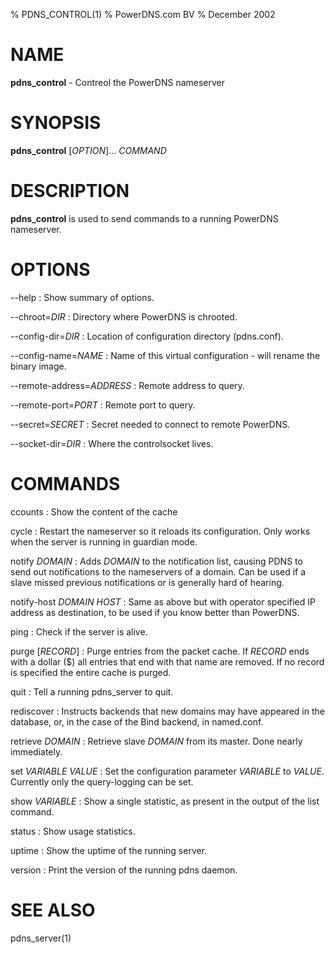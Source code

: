 % PDNS_CONTROL(1)
% PowerDNS.com BV
% December 2002

# NAME
**pdns_control** - Contreol the PowerDNS nameserver

# SYNOPSIS
**pdns_control** [*OPTION*]... *COMMAND*

# DESCRIPTION
**pdns_control** is used to send commands to a running PowerDNS nameserver.

# OPTIONS
--help
:    Show summary of options.

--chroot=*DIR*
:    Directory where PowerDNS is chrooted.

--config-dir=*DIR*
:    Location of configuration directory (pdns.conf).

--config-name=*NAME*
:    Name of this virtual configuration - will rename the binary image.

--remote-address=*ADDRESS*
:    Remote address to query.

--remote-port=*PORT*
:    Remote port to query.

--secret=*SECRET*
:    Secret needed to connect to remote PowerDNS.

--socket-dir=*DIR*
:    Where the controlsocket lives.


# COMMANDS
ccounts
:    Show the content of the cache

cycle
:    Restart the nameserver so it reloads its configuration. Only works when the
     server is running in guardian mode.

notify *DOMAIN*
:    Adds *DOMAIN* to the notification list, causing PDNS to send out
     notifications to the nameservers of a domain. Can be used if a slave missed
     previous notifications or is generally hard of hearing.

notify-host *DOMAIN* *HOST*
:    Same as above but with operator specified IP address as destination, to be
     used if you know better than PowerDNS.

ping
:    Check if the server is alive.

purge [*RECORD*]
:    Purge entries from the packet cache. If *RECORD* ends with a dollar ($)
     all entries that end with that name are removed. If no record is specified
     the entire cache is purged.

quit
:    Tell a running pdns_server to quit.

rediscover
:    Instructs backends that new domains may have appeared in the database, or,
     in the case of the Bind backend, in named.conf.

retrieve *DOMAIN*
:    Retrieve slave *DOMAIN* from its master. Done nearly immediately.

set *VARIABLE* *VALUE*
:    Set the configuration parameter *VARIABLE* to *VALUE*. Currently only the
     query-logging can be set.

show *VARIABLE*
:    Show a single statistic, as present in the output of the list command.

status
:    Show usage statistics.

uptime
:    Show the uptime of the running server.

version
:    Print the version of the running pdns daemon.

# SEE ALSO
pdns_server(1)
